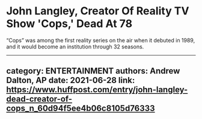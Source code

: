 # John Langley, Creator Of Reality TV Show 'Cops,' Dead At 78

“Cops” was among the first reality series on the air when it debuted in 1989, and it would become an institution through 32 seasons.

---
category: ENTERTAINMENT
authors: Andrew Dalton, AP
date: 2021-06-28
link: https://www.huffpost.com/entry/john-langley-dead-creator-of-cops_n_60d94f5ee4b06c8105d76333
---
